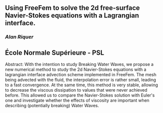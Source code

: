 ## Using FreeFem to solve the 2d free-surface Navier-Stokes equations with a Lagrangian interface.

### *Alan Riquer*

## École Normale Supérieure - PSL


Abstract: With the intention to study Breaking Water Waves, we propose a new numerical method to study
the 2d Navier-Stokes equations with a lagrangian interface advection scheme implemented in FreeFem.
The mesh being advected with the fluid, the interpolation error is rather small, leading to a fast convergence. 
At the same time, this method is very stable, allowing to decrease the viscous dissipation to values that were never achieved before. 
This allowed us to compare the Navier-Stokes solution with Euler's one and investigate 
whether the effects of viscosity are important when describing (potentially breaking) Water Waves.
